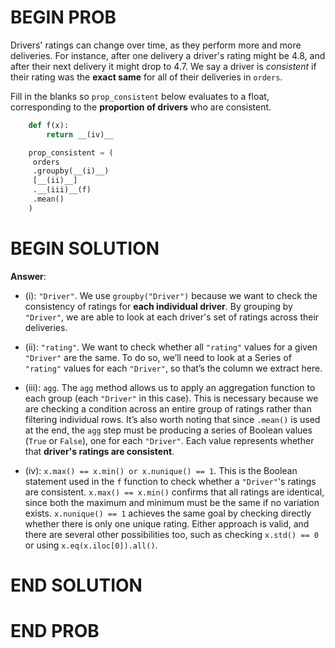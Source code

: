 # BEGIN PROB

Drivers' ratings can change over time, as they perform more and more
deliveries. For instance, after one delivery a driver's rating might be
4.8, and after their next delivery it might drop to 4.7. We say a driver
is *consistent* if their rating was the **exact same** for all of their
deliveries in `orders`.

Fill in the blanks so `prop_consistent` below evaluates to a float,
corresponding to the **proportion of drivers** who are consistent.

```python
    def f(x):
        return __(iv)__
```

```python
    prop_consistent = (
     orders
     .groupby(__(i)__)
     [__(ii)__]
     .__(iii)__(f)
     .mean()
    )
```

# BEGIN SOLUTION

**Answer**:

- (i): `"Driver"`. We use `groupby("Driver")` because we want to check the consistency of ratings for **each individual driver**. By grouping by `"Driver"`, we are able to look at each driver's set of ratings across their deliveries.

- (ii): `"rating"`. We want to check whether all `"rating"` values for a given `"Driver"` are the same. To do so, we’ll need to look at a Series of `"rating"` values for each `"Driver"`, so that’s the column we extract here.

- (iii): `agg`. The `agg` method allows us to apply an aggregation function to each group (each `"Driver"` in this case). This is necessary because we are checking a condition across an entire group of ratings rather than filtering individual rows. It’s also worth noting that since `.mean()` is used at the end, the `agg` step must be producing a series of Boolean values (`True` or `False`), one for each `"Driver"`. Each value represents whether that **driver's ratings are consistent**.

- (iv): `x.max() == x.min() or x.nunique() == 1`. This is the Boolean statement used in the `f` function to check whether a `"Driver"`'s ratings are consistent. `x.max() == x.min()` confirms that all ratings are identical, since both the maximum and minimum must be the same if no variation exists. `x.nunique() == 1` achieves the same goal by checking directly whether there is only one unique rating. Either approach is valid, and there are several other possibilities too, such as checking `x.std() == 0` or using `x.eq(x.iloc[0]).all()`.



# END SOLUTION

# END PROB